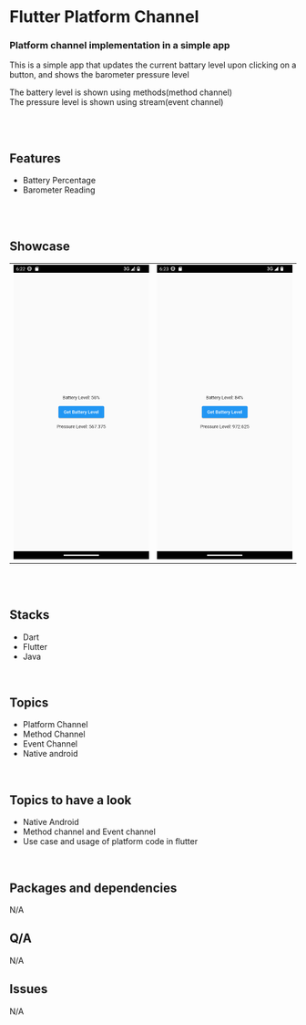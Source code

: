 # Flutter Platform Channel

### Platform channel implementation in a simple app

This is a simple app that updates the current battary level upon clicking on a button, and shows the barometer pressure level

The battery level is shown using methods(method channel) <br>
The pressure level is shown using stream(event channel)

</br>
</br>

## Features

- Battery Percentage
- Barometer Reading

</br>
</br>

## Showcase

<table>
  <tr>
    <td><img src="ss/img.png" width="100%" height="70%" /></td>
    <td><img src="ss/img_1.png" width="100%" height="70%" /></td>
  </tr>
 </table>
<br/>

</br>

## Stacks

- Dart
- Flutter
- Java

<br/>

## Topics

- Platform Channel
- Method Channel
- Event Channel
- Native android

<br/>

## Topics to have a look
- Native Android
- Method channel and Event channel
- Use case and usage of platform code in flutter

</br>

## Packages and dependencies

N/A




## Q/A
N/A

## Issues
N/A